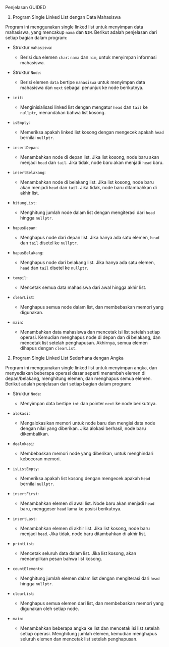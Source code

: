 Penjelasan GUIDED

1. Program Single Linked List dengan Data Mahasiswa

Program ini menggunakan single linked list untuk menyimpan data mahasiswa, yang mencakup `nama` dan `NIM`. Berikut adalah penjelasan dari setiap bagian dalam program:

- Struktur `mahasiswa`:
  - Berisi dua elemen `char`: `nama` dan `nim`, untuk menyimpan informasi mahasiswa.
  
- Struktur `Node`:
  - Berisi elemen `data` bertipe `mahasiswa` untuk menyimpan data mahasiswa dan `next` sebagai penunjuk ke node berikutnya.

- `init`:
  - Menginisialisasi linked list dengan mengatur `head` dan `tail` ke `nullptr`, menandakan bahwa list kosong.

- `isEmpty`:
  - Memeriksa apakah linked list kosong dengan mengecek apakah `head` bernilai `nullptr`.

- `insertDepan`:
  - Menambahkan node di depan list. Jika list kosong, node baru akan menjadi `head` dan `tail`. Jika tidak, node baru akan menjadi `head` baru.

- `insertBelakang`:
  - Menambahkan node di belakang list. Jika list kosong, node baru akan menjadi `head` dan `tail`. Jika tidak, node baru ditambahkan di akhir list.

- `hitungList`:
  - Menghitung jumlah node dalam list dengan mengiterasi dari `head` hingga `nullptr`.

- `hapusDepan`:
  - Menghapus node dari depan list. Jika hanya ada satu elemen, `head` dan `tail` disetel ke `nullptr`.

- `hapusBelakang`:
  - Menghapus node dari belakang list. Jika hanya ada satu elemen, `head` dan `tail` disetel ke `nullptr`.

- `tampil`:
  - Mencetak semua data mahasiswa dari awal hingga akhir list.

- `clearList`:
  - Menghapus semua node dalam list, dan membebaskan memori yang digunakan.

- `main`:
  - Menambahkan data mahasiswa dan mencetak isi list setelah setiap operasi. Kemudian menghapus node di depan dan di belakang, dan mencetak list setelah penghapusan. Akhirnya, semua elemen dihapus dengan `clearList`.

2. Program Single Linked List Sederhana dengan Angka

Program ini menggunakan single linked list untuk menyimpan angka, dan menyediakan beberapa operasi dasar seperti menambah elemen di depan/belakang, menghitung elemen, dan menghapus semua elemen. Berikut adalah penjelasan dari setiap bagian dalam program:

- Struktur `Node`:
  - Menyimpan data bertipe `int` dan pointer `next` ke node berikutnya.

- `alokasi`:
  - Mengalokasikan memori untuk node baru dan mengisi data node dengan nilai yang diberikan. Jika alokasi berhasil, node baru dikembalikan.

- `dealokasi`:
  - Membebaskan memori node yang diberikan, untuk menghindari kebocoran memori.

- `isListEmpty`:
  - Memeriksa apakah list kosong dengan mengecek apakah `head` bernilai `nullptr`.

- `insertFirst`:
  - Menambahkan elemen di awal list. Node baru akan menjadi `head` baru, menggeser `head` lama ke posisi berikutnya.

- `insertLast`:
  - Menambahkan elemen di akhir list. Jika list kosong, node baru menjadi `head`. Jika tidak, node baru ditambahkan di akhir list.

- `printList`:
  - Mencetak seluruh data dalam list. Jika list kosong, akan menampilkan pesan bahwa list kosong.

- `countElements`:
  - Menghitung jumlah elemen dalam list dengan mengiterasi dari `head` hingga `nullptr`.

- `clearList`:
  - Menghapus semua elemen dari list, dan membebaskan memori yang digunakan oleh setiap node.

- `main`:
  - Menambahkan beberapa angka ke list dan mencetak isi list setelah setiap operasi. Menghitung jumlah elemen, kemudian menghapus seluruh elemen dan mencetak list setelah penghapusan.
